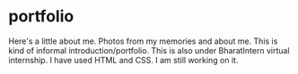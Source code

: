 # portfolio
Here's a little about me. Photos from my memories and about me. This is kind of informal introduction/portfolio. This is also under BharatIntern virtual internship. I have used HTML and CSS.
I am still working on it.
